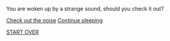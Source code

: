 You are woken up by a strange sound, should you check it out?

[Check out the noise](../ufo.md)
[Continue sleeping](../coffin.md)


[START OVER](../README.md)